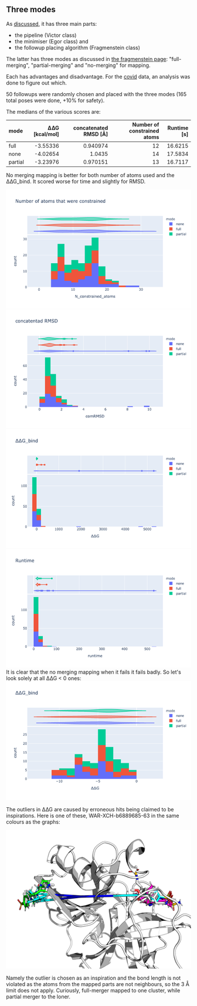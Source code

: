 ## Three modes

As [discussed](README.md), it has three main parts:
* the pipeline (Victor class)
* the minimiser (Egor class) and
* the followup placing algorithm (Fragmenstein class)

The latter has three modes as discussed in [the fragmenstein page](fragmenstein.md): "full-merging", "partial-merging" and "no-merging" for mapping.

Each has advantages and disadvantage. For the [covid](covid.md) data, an analysis was done to figure out which.

50 followups were randomly chosen and placed with the three modes (165 total poses were done, +10% for safety).

The medians of the various scores are:

| mode    |      ∆∆G [kcal/mol] |   concatenated RMSD [Å] |   Number of constrained atoms |   Runtime [s] |
|:--------|---------:|----------:|----------------------:|----------:|
| full    | -3.55336 |  0.940974 |                    12 |   16.6215 |
| none    | -4.02654 |  1.0435   |                    14 |   17.5834 |
| partial | -3.23976 |  0.970151 |                    13 |   16.7117 |

No merging mapping is better for both number of atoms used and the ∆∆G_bind.
It scored worse for time and slightly for RMSD.

![compare-N-atoms.png](images/compare-N-atoms.png)
![compare-rmsd.png](images/compare-rmsd.png)
![compare-∆∆G.png](images/compare-∆∆G.png)
![compare-runtime.png](images/compare-runtime.png)
It is clear that the no merging mapping when it fails it fails badly.
So let's look solely at all ∆∆G < 0 ones:
![compare-∆∆G2.png](images/compare-∆∆G2.png)

The outliers in ∆∆G are caused by erroneous hits being claimed to be inspirations.
Here is one of these, WAR-XCH-b6889685-63 in the same colours as the graphs:

![image](images/WAR-XCH-b6889685-63.png)

Namely the outlier is chosen as an inspiration and the bond length is not violated as the atoms from the mapped parts are 
not neighbours, so the 3 Å limit does not apply. Curiously, full-merger mapped to one cluster, while partial merger to the loner.


